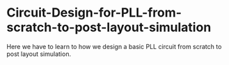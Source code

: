 # Circuit-Design-for-PLL-from-scratch-to-post-layout-simulation
Here we have to learn to how we design a basic PLL circuit from scratch to post layout simulation.
